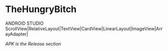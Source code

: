 # TheHungryBitch
ANDROID STUDIO
ScrollView|RelativeLayout|TextView|CardView|LinearLayout|ImageView|ArrayAdapter|

*APK is the Release section*
